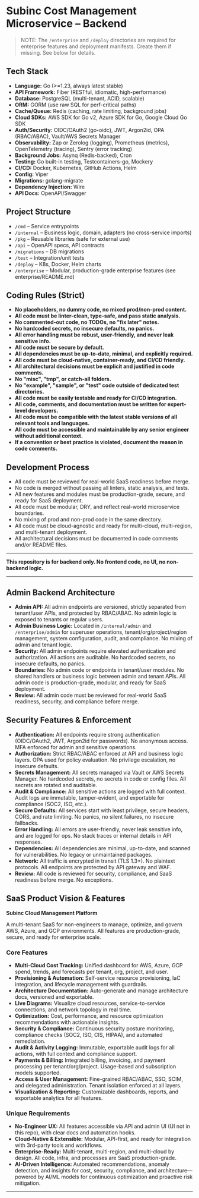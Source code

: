 # Subinc Cost Management Microservice – Backend

> NOTE: The `/enterprise` and `/deploy` directories are required for enterprise features and deployment manifests. Create them if missing. See below for details.

## Tech Stack

- **Language:** Go (>=1.23, always latest stable)
- **API Framework:** Fiber (RESTful, idiomatic, high-performance)
- **Database:** PostgreSQL (multi-tenant, ACID, scalable)
- **ORM:** GORM (use raw SQL for perf-critical paths)
- **Cache/Queue:** Redis (caching, rate limiting, background jobs)
- **Cloud SDKs:** AWS SDK for Go v2, Azure SDK for Go, Google Cloud Go SDK
- **Auth/Security:** OIDC/OAuth2 (go-oidc), JWT, Argon2id, OPA (RBAC/ABAC), Vault/AWS Secrets Manager
- **Observability:** Zap or Zerolog (logging), Prometheus (metrics), OpenTelemetry (tracing), Sentry (error tracking)
- **Background Jobs:** Asynq (Redis-backed), Cron
- **Testing:** Go built-in testing, Testcontainers-go, Mockery
- **CI/CD:** Docker, Kubernetes, GitHub Actions, Helm
- **Config:** Viper
- **Migrations:** golang-migrate
- **Dependency Injection:** Wire
- **API Docs:** OpenAPI/Swagger

## Project Structure

- `/cmd` – Service entrypoints
- `/internal` – Business logic, domain, adapters (no cross-service imports)
- `/pkg` – Reusable libraries (safe for external use)
- `/api` – OpenAPI specs, API contracts
- `/migrations` – DB migrations
- `/test` – Integration/unit tests
- `/deploy` – K8s, Docker, Helm charts
- `/enterprise` – Modular, production-grade enterprise features (see enterprise/README.md)

## Coding Rules (Strict)

- **No placeholders, no dummy code, no mixed prod/non-prod content.**
- **All code must be linter-clean, type-safe, and pass static analysis.**
- **No commented-out code, no TODOs, no "fix later" notes.**
- **No hardcoded secrets, no insecure defaults, no panics.**
- **All error handling must be robust, user-friendly, and never leak sensitive info.**
- **All code must be secure by default.**
- **All dependencies must be up-to-date, minimal, and explicitly required.**
- **All code must be cloud-native, container-ready, and CI/CD friendly.**
- **All architectural decisions must be explicit and justified in code comments.**
- **No "misc", "tmp", or catch-all folders.**
- **No "example", "sample", or "test" code outside of dedicated test directories.**
- **All code must be easily testable and ready for CI/CD integration.**
- **All code, comments, and documentation must be written for expert-level developers.**
- **All code must be compatible with the latest stable versions of all relevant tools and languages.**
- **All code must be accessible and maintainable by any senior engineer without additional context.**
- **If a convention or best practice is violated, document the reason in code comments.**

## Development Process

- All code must be reviewed for real-world SaaS readiness before merge.
- No code is merged without passing all linters, static analysis, and tests.
- All new features and modules must be production-grade, secure, and ready for SaaS deployment.
- All code must be modular, DRY, and reflect real-world microservice boundaries.
- No mixing of prod and non-prod code in the same directory.
- All code must be cloud-agnostic and ready for multi-cloud, multi-region, and multi-tenant deployment.
- All architectural decisions must be documented in code comments and/or README files.

---

**This repository is for backend only. No frontend code, no UI, no non-backend logic.**

---

## Admin Backend Architecture

- **Admin API:** All admin endpoints are versioned, strictly separated from tenant/user APIs, and protected by RBAC/ABAC. No admin logic is exposed to tenants or regular users.
- **Admin Business Logic:** Located in `/internal/admin` and `/enterprise/admin` for superuser operations, tenant/org/project/region management, system configuration, audit, and compliance. No mixing of admin and tenant logic.
- **Security:** All admin endpoints require elevated authentication and authorization. All actions are auditable. No hardcoded secrets, no insecure defaults, no panics.
- **Boundaries:** No admin code or endpoints in tenant/user modules. No shared handlers or business logic between admin and tenant APIs. All admin code is production-grade, modular, and ready for SaaS deployment.
- **Review:** All admin code must be reviewed for real-world SaaS readiness, security, and compliance before merge.

## Security Features & Enforcement

- **Authentication:** All endpoints require strong authentication (OIDC/OAuth2, JWT, Argon2id for passwords). No anonymous access. MFA enforced for admin and sensitive operations.
- **Authorization:** Strict RBAC/ABAC enforced at API and business logic layers. OPA used for policy evaluation. No privilege escalation, no insecure defaults.
- **Secrets Management:** All secrets managed via Vault or AWS Secrets Manager. No hardcoded secrets, no secrets in code or config files. All secrets are rotated and auditable.
- **Audit & Compliance:** All sensitive actions are logged with full context. Audit logs are immutable, tamper-evident, and exportable for compliance (SOC2, ISO, etc.).
- **Secure Defaults:** All services start with least privilege, secure headers, CORS, and rate limiting. No panics, no silent failures, no insecure fallbacks.
- **Error Handling:** All errors are user-friendly, never leak sensitive info, and are logged for ops. No stack traces or internal details in API responses.
- **Dependencies:** All dependencies are minimal, up-to-date, and scanned for vulnerabilities. No legacy or unmaintained packages.
- **Network:** All traffic is encrypted in transit (TLS 1.3+). No plaintext protocols. All endpoints are protected by API gateway and WAF.
- **Review:** All code is reviewed for security, compliance, and SaaS readiness before merge. No exceptions.

## SaaS Product Vision & Features

**Subinc Cloud Management Platform**

A multi-tenant SaaS for non-engineers to manage, optimize, and govern AWS, Azure, and GCP environments. All features are production-grade, secure, and ready for enterprise scale.

### Core Features
- **Multi-Cloud Cost Tracking:** Unified dashboard for AWS, Azure, GCP spend, trends, and forecasts per tenant, org, project, and user.
- **Provisioning & Automation:** Self-service resource provisioning, IaC integration, and lifecycle management with guardrails.
- **Architecture Documentation:** Auto-generate and manage architecture docs, versioned and exportable.
- **Live Diagrams:** Visualize cloud resources, service-to-service connections, and network topology in real time.
- **Optimization:** Cost, performance, and resource optimization recommendations with actionable insights.
- **Security & Compliance:** Continuous security posture monitoring, compliance checks (SOC2, ISO, CIS, HIPAA), and automated remediation.
- **Audit & Activity Logging:** Immutable, exportable audit logs for all actions, with full context and compliance support.
- **Payments & Billing:** Integrated billing, invoicing, and payment processing per tenant/org/project. Usage-based and subscription models supported.
- **Access & User Management:** Fine-grained RBAC/ABAC, SSO, SCIM, and delegated administration. Tenant isolation enforced at all layers.
- **Visualization & Reporting:** Customizable dashboards, reports, and exportable analytics for all features.

### Unique Requirements
- **No-Engineer UX:** All features accessible via API and admin UI (UI not in this repo), with clear docs and automation hooks.
- **Cloud-Native & Extensible:** Modular, API-first, and ready for integration with 3rd-party tools and workflows.
- **Enterprise-Ready:** Multi-tenant, multi-region, and multi-cloud by design. All code, infra, and processes are SaaS production-grade.
- **AI-Driven Intelligence:** Automated recommendations, anomaly detection, and insights for cost, security, compliance, and architecture—powered by AI/ML models for continuous optimization and proactive risk mitigation.

--- 